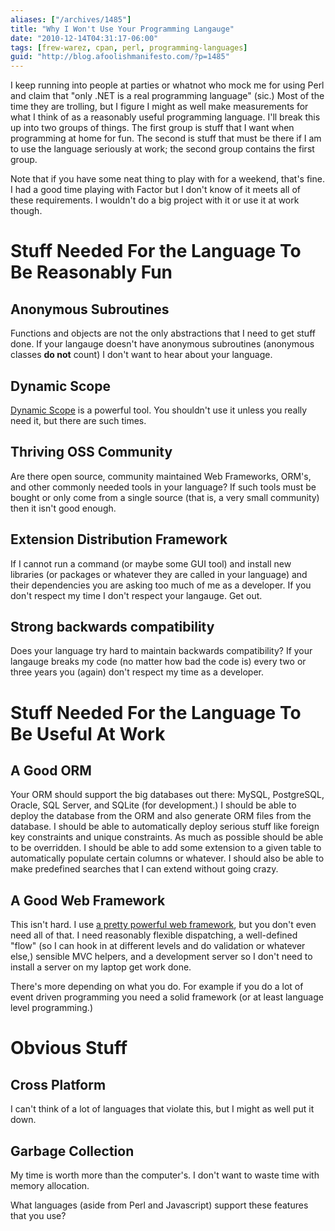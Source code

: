 ```yaml
---
aliases: ["/archives/1485"]
title: "Why I Won't Use Your Programming Langauge"
date: "2010-12-14T04:31:17-06:00"
tags: [frew-warez, cpan, perl, programming-languages]
guid: "http://blog.afoolishmanifesto.com/?p=1485"
---
```

I keep running into people at parties or whatnot who mock me for using Perl and
claim that "only .NET is a real programming language" (sic.) Most of the time
they are trolling, but I figure I might as well make measurements for what I
think of as a reasonably useful programming language. I'll break this up into
two groups of things. The first group is stuff that I want when programming at
home for fun. The second is stuff that must be there if I am to use the language
seriously at work; the second group contains the first group.

Note that if you have some neat thing to play with for a weekend, that's fine. I
had a good time playing with Factor but I don't know of it meets all of these
requirements. I wouldn't do a big project with it or use it at work though.

# Stuff Needed For the Language To Be Reasonably Fun

## Anonymous Subroutines

Functions and objects are not the only abstractions that I need to get stuff
done. If your langauge doesn't have anonymous subroutines (anonymous classes
**do not** count) I don't want to hear about your language.

## Dynamic Scope

[Dynamic Scope](http://en.wikipedia.org/wiki/Dynamic_scope) is a powerful tool.
You shouldn't use it unless you really need it, but there are such times.

## Thriving OSS Community

Are there open source, community maintained Web Frameworks, ORM's, and other
commonly needed tools in your language? If such tools must be bought or only
come from a single source (that is, a very small community) then it isn't good
enough.

## Extension Distribution Framework

If I cannot run a command (or maybe some GUI tool) and install new libraries (or
packages or whatever they are called in your language) and their dependencies
you are asking too much of me as a developer. If you don't respect my time I
don't respect your langauge. Get out.

## Strong backwards compatibility

Does your language try hard to maintain backwards compatibility? If your
langauge breaks my code (no matter how bad the code is) every two or three years
you (again) don't respect my time as a developer.

# Stuff Needed For the Language To Be Useful At Work

## A Good ORM

Your ORM should support the big databases out there: MySQL, PostgreSQL, Oracle,
SQL Server, and SQLite (for development.) I should be able to deploy the
database from the ORM and also generate ORM files from the database. I should be
able to automatically deploy serious stuff like foreign key constraints and
unique constraints. As much as possible should be able to be overridden. I
should be able to add some extension to a given table to automatically populate
certain columns or whatever. I should also be able to make predefined searches
that I can extend without going crazy.

## A Good Web Framework

This isn't hard. I use [a pretty powerful web
framework](http://search.cpan.org/perldoc?Catalyst), but you don't even need all
of that. I need reasonably flexible dispatching, a well-defined "flow" (so I can
hook in at different levels and do validation or whatever else,) sensible MVC
helpers, and a development server so I don't need to install a server on my
laptop get work done.

There's more depending on what you do. For example if you do a lot of event
driven programming you need a solid framework (or at least language level
programming.)

# Obvious Stuff

## Cross Platform

I can't think of a lot of languages that violate this, but I might as well put
it down.

## Garbage Collection

My time is worth more than the computer's. I don't want to waste time with
memory allocation.

What languages (aside from Perl and Javascript) support these features that you
use?
